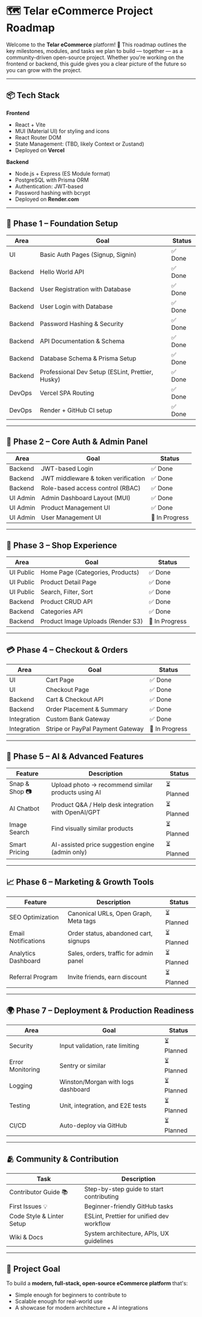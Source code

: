 # 🗺️ Telar eCommerce Project Roadmap

Welcome to the **Telar eCommerce** platform! 🚀
This roadmap outlines the key milestones, modules, and tasks we plan to build — together — as a community-driven open-source project. Whether you're working on the frontend or backend, this guide gives you a clear picture of the future so you can grow with the project.

---

## 📦 Tech Stack

**Frontend**

- React + Vite
- MUI (Material UI) for styling and icons
- React Router DOM
- State Management: (TBD, likely Context or Zustand)
- Deployed on **Vercel**

**Backend**

- Node.js + Express (ES Module format)
- PostgreSQL with Prisma ORM
- Authentication: JWT-based
- Password hashing with bcrypt
- Deployed on **Render.com**

---

## 🔰 Phase 1 – Foundation Setup

| Area    | Goal                                             | Status  |
| ------- | ------------------------------------------------ | ------- |
| UI      | Basic Auth Pages (Signup, Signin)                | ✅ Done |
| Backend | Hello World API                                  | ✅ Done |
| Backend | User Registration with Database                  | ✅ Done |
| Backend | User Login with Database                         | ✅ Done |
| Backend | Password Hashing & Security                      | ✅ Done |
| Backend | API Documentation & Schema                       | ✅ Done |
| Backend | Database Schema & Prisma Setup                   | ✅ Done |
| Backend | Professional Dev Setup (ESLint, Prettier, Husky) | ✅ Done |
| DevOps  | Vercel SPA Routing                               | ✅ Done |
| DevOps  | Render + GitHub CI setup                         | ✅ Done |

---

## 🔨 Phase 2 – Core Auth & Admin Panel

| Area     | Goal                                | Status  |
| -------- | ----------------------------------- | ------- |
| Backend  | JWT-based Login                     | ✅ Done |
| Backend  | JWT middleware & token verification | ✅ Done |
| Backend  | Role-based access control (RBAC)    | ✅ Done |
| UI Admin | Admin Dashboard Layout (MUI)        | ✅ Done |
| UI Admin | Product Management UI               | ✅ Done |
| UI Admin | User Management UI                  | 🔄 In Progress |

---

## 🛒 Phase 3 – Shop Experience

| Area      | Goal                              | Status     |
| --------- | --------------------------------- | ---------- |
| UI Public | Home Page (Categories, Products)  | ✅ Done |
| UI Public | Product Detail Page               | ✅ Done |
| UI Public | Search, Filter, Sort              | ✅ Done |
| Backend   | Product CRUD API                  | ✅ Done |
| Backend   | Categories API                    | ✅ Done |
| Backend   | Product Image Uploads (Render S3) | 🔄 In Progress |

---

## 💳 Phase 4 – Checkout & Orders

| Area        | Goal                             | Status     |
| ----------- | -------------------------------- | ---------- |
| UI          | Cart Page                        | ✅ Done |
| UI          | Checkout Page                    | ✅ Done |
| Backend     | Cart & Checkout API              | ✅ Done |
| Backend     | Order Placement & Summary        | ✅ Done |
| Integration | Custom Bank Gateway              | ✅ Done |
| Integration | Stripe or PayPal Payment Gateway | 🔄 In Progress |

---

## 🤖 Phase 5 – AI & Advanced Features

| Feature        | Description                                          | Status     |
| -------------- | ---------------------------------------------------- | ---------- |
| Snap & Shop 📷 | Upload photo → recommend similar products using AI   | ⏳ Planned |
| AI Chatbot     | Product Q\&A / Help desk integration with OpenAI/GPT | ⏳ Planned |
| Image Search   | Find visually similar products                       | ⏳ Planned |
| Smart Pricing  | AI-assisted price suggestion engine (admin only)     | ⏳ Planned |

---

## 📈 Phase 6 – Marketing & Growth Tools

| Feature             | Description                            | Status     |
| ------------------- | -------------------------------------- | ---------- |
| SEO Optimization    | Canonical URLs, Open Graph, Meta tags  | ⏳ Planned |
| Email Notifications | Order status, abandoned cart, signups  | ⏳ Planned |
| Analytics Dashboard | Sales, orders, traffic for admin panel | ⏳ Planned |
| Referral Program    | Invite friends, earn discount          | ⏳ Planned |

---

## 🌍 Phase 7 – Deployment & Production Readiness

| Area             | Goal                               | Status     |
| ---------------- | ---------------------------------- | ---------- |
| Security         | Input validation, rate limiting    | ⏳ Planned |
| Error Monitoring | Sentry or similar                  | ⏳ Planned |
| Logging          | Winston/Morgan with logs dashboard | ⏳ Planned |
| Testing          | Unit, integration, and E2E tests   | ⏳ Planned |
| CI/CD            | Auto-deploy via GitHub             | ⏳ Planned |

---

## 🫂 Community & Contribution

| Task                      | Description                               |
| ------------------------- | ----------------------------------------- |
| Contributor Guide 📚      | Step-by-step guide to start contributing  |
| First Issues 💡           | Beginner-friendly GitHub tasks            |
| Code Style & Linter Setup | ESLint, Prettier for unified dev workflow |
| Wiki & Docs               | System architecture, APIs, UX guidelines  |

---

## 🎯 Project Goal

To build a **modern, full-stack, open-source eCommerce platform** that's:

- Simple enough for beginners to contribute to
- Scalable enough for real-world use
- A showcase for modern architecture + AI integrations
